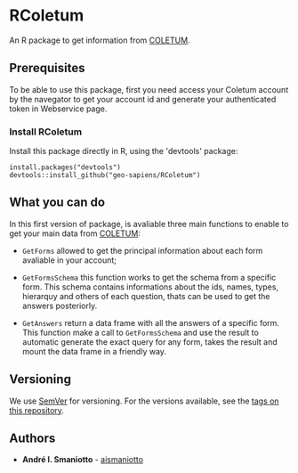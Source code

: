 # RColetum

An R package to get information from [COLETUM](www.coletum.com).

## Prerequisites
To be able to use this package, first you need access your Coletum account by
the navegator to get your account id and generate your authenticated token in
Webservice page.

### Install RColetum
Install this package directly in R, using the 'devtools' package: 

```{r}
install.packages("devtools")
devtools::install_github("geo-sapiens/RColetum")
```
## What you can do
In this first version of package, is avaliable three main functions to enable
to get your main data from [COLETUM](www.coletum.com):

* `GetForms` allowed to get the principal information about each form avaliable
in your account;

* `GetFormsSchema` this function works to get the schema from a specific form. 
This schema contains informations about the ids, names, types, hierarquy and 
others of each question, thats can be used to get the answers posteriorly.

* `GetAnswers` return a data frame with all the answers of a specific form. 
This function make a call to `GetFormsSchema` and use the result to automatic
generate the exact query for any form, takes the result and mount the data frame
in a friendly way.

## Versioning

We use [SemVer](http://semver.org/) for versioning. For the versions available, 
see the [tags on this repository](https://github.com/geo-sapiens/RColetum/tags). 

## Authors

* **André I. Smaniotto** - [aismaniotto](https://github.com/aismaniotto)
